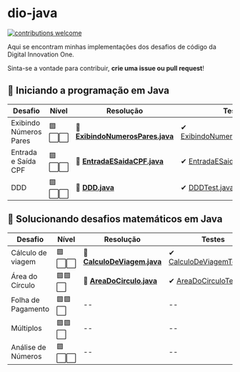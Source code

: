 # dio-java
[![contributions welcome](https://img.shields.io/badge/contributions-welcome-brightgreen.svg?style=flat)](https://github.com/dwyl/esta/issues)

Aqui se encontram minhas implementações dos desafios de código da Digital Innovation One. 

Sinta-se a vontade para contribuir, **crie uma issue ou pull request**!

## 🔸 Iniciando a programação em Java
|  Desafio  | Nível  | Resolução  |Testes  |
|-----------|--------|-----|------------|
| Exibindo Números Pares| 🟪⬜⬜   |🏅 [**ExibindoNumerosPares.java**](https://github.com/8rux40/dio-java/blob/master/src/main/java/com/tardin/desafio/iniciando_programacao_em_java/ExibindoNumerosPares.java) |✔ [ExibindoNumerosParesTest.java](https://github.com/8rux40/dio-java/blob/master/src/test/java/com/tardin/desafio/iniciando_programacao_em_java/ExibindoNumerosParesTest.java)|
| Entrada e Saída CPF    | 🟪⬜⬜  |🏅 [**EntradaESaidaCPF.java**](https://github.com/8rux40/dio-java/blob/master/src/main/java/com/tardin/desafio/iniciando_programacao_em_java/EntradaESaidaCPF.java) |✔ [EntradaESaidaCPFTest.java](https://github.com/8rux40/dio-java/blob/master/src/test/java/com/tardin/desafio/iniciando_programacao_em_java/EntradaESaidaCPFTest.java)|
| DDD                   | 🟪⬜⬜  |🏅 [**DDD.java**](https://github.com/8rux40/dio-java/blob/master/src/main/java/com/tardin/desafio/iniciando_programacao_em_java/DDD.java) |✔ [DDDTest.java](https://github.com/8rux40/dio-java/blob/master/src/test/java/com/tardin/desafio/iniciando_programacao_em_java/DDDTest.java)|

## 🔸 Solucionando desafios matemáticos em Java
|  Desafio| Nível  | Resolução |Testes |
|-----------|--------|----------|----------|
| Cálculo de viagem  | 🟪⬜⬜ |🏅 [**CalculoDeViagem.java**](https://github.com/8rux40/dio-java/blob/master/src/main/java/com/tardin/desafio/solucionando_desafios_matematicos_em_java/CalculoDeViagem.java) |✔ [CalculoDeViagemTest.java](https://github.com/8rux40/dio-java/blob/master/src/test/java/com/tardin/desafio/solucionando_desafios_matematicos_em_java/CalculoDeViagemTest.java)|
| Área do Círculo| 🟪🟪⬜ |🏅 [**AreaDoCirculo.java**](https://github.com/8rux40/dio-java/blob/master/src/test/java/com/tardin/desafio/solucionando_desafios_matematicos_em_java/AreaDoCirculo.java) |✔ [AreaDoCirculoTest.java](https://github.com/8rux40/dio-java/blob/master/src/test/java/com/tardin/desafio/solucionando_desafios_matematicos_em_java/AreaDoCirculoTest.java)|
|Folha de Pagamento|🟪🟪⬜| -- | --|
|Múltiplos|🟪🟪⬜| -- | --|
|Análise de Números|🟪⬜⬜| -- | --|
